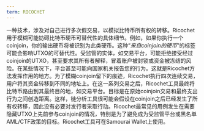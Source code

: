 ```yaml
---
term: RICOCHET
---
```


一种技术，涉及对自己进行多次假交易，以模拟比特币所有权的转移。Ricochet用于模糊可能妨碍比特币硬币可替代性的具体细节。例如，如果你执行一个coinjoin，你的输出硬币将被识别为此类硬币。这种“_来自coinjoin的硬币_”的标签可能会影响UTXO的可替代性。受监管的实体，如交易平台，可能拒绝接受经过coinjoin的UTXO，甚至要求其所有者解释，冒着账户被封锁或资金被冻结的风险。在某些情况下，平台甚至可能向国家机关报告您的行为。这就是Ricochet方法发挥作用的地方。为了模糊coinjoin留下的痕迹，Ricochet执行四次连续交易，用户将其资金转移到不同的地址上。在这一系列交易之后，Ricochet工具最终将比特币路由到其最终目的地，如交易平台。目标是在原始coinjoin交易和最终支出行为之间创造距离。这样，链分析工具很可能会假设在coinjoin之后已经发生了所有权转移，因此没有必要对发行者采取行动。Ricochet最常见的用例发生在需要隐藏UTXO上先前参与coinjoin的情况，特别是为了避免成为受监管平台或黑名单AML/CTF政策的目标。Ricochet工具可在Samourai Wallet上使用。